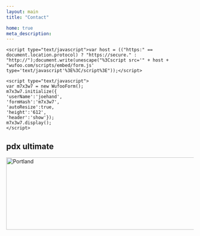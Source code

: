 ```yaml
---
layout: main
title: "Contact"

home: true
meta_description: 
---
```


<div class="content contact">

	<script type="text/javascript">var host = (("https:" == document.location.protocol) ? "https://secure." : "http://");document.write(unescape("%3Cscript src='" + host + "wufoo.com/scripts/embed/form.js' type='text/javascript'%3E%3C/script%3E"));</script>

	<script type="text/javascript">
	var m7x3w7 = new WufooForm();
	m7x3w7.initialize({
	'userName':'joehand', 
	'formHash':'m7x3w7', 
	'autoResize':true,
	'height':'612',
	'header':'show'});
	m7x3w7.display();
	</script>
	
</div> <!-- end of #page-content -->

<section class="portland remove-bottom">
<h1 class="small-caps inset remove-bottom">pdx ultimate</h1>
<img class="remove-bottom"src="{{ site.imgpath }}/bridge.png" width="866" height="194" alt="Portland"/`>
</section>